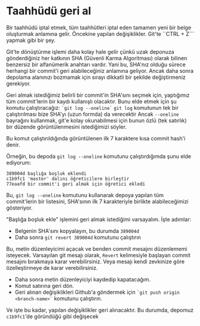 # Taahhüdü geri al

Bir taahhüdü iptal etmek, tüm taahhütleri iptal eden tamamen yeni bir belge oluşturmak anlamına gelir.
Öncekine yapılan değişiklikler. Git'te ``CTRL + Z``` yapmak gibi bir şey.

Git'te dönüştürme işlemi daha kolay hale gelir çünkü uzak deponuza gönderdiğiniz her katkının SHA (Güvenli Karma Algoritması) olarak bilinen benzersiz bir alfanümerik anahtarı vardır.
Yani bu, SHA'nız olduğu sürece herhangi bir commit'i geri alabileceğiniz anlamına geliyor.
Ancak daha sonra depolama alanınızı bozmamak için sırayı dikkatli bir şekilde değiştirmeniz gerekiyor.

Geri almak istediğimiz belirli bir commit'in SHA'sını seçmek için, yaptığımız tüm commit'lerin bir kaydı kullanışlı olacaktır.
Bunu elde etmek için şu komutu çalıştıracağız:
`` `git log --oneline` ``
`git log` komutunun tek bir çalıştırılması bize SHA'yı (uzun formda) da verecektir
Ancak `--oneline` bayrağını kullanmak, git'e kolay okunabilmesi için bunun özlü (tek satırlık) bir düzende görüntülenmesini istediğimizi söyler.

Bu komut çalıştırıldığında görüntülenen ilk 7 karaktere kısa commit hash'i denir.

Örneğin, bu depoda `git log --oneline` komutunu çalıştırdığımda şunu elde ediyorum:

```
389004d başlığa boşluk eklendi
c1b9fc1 'master' dalını öğreticilere birleştir
77eaafd bir commit'i geri almak için öğretici ekledi
```

Bu, `git log --oneline` komutunu kullanarak depoya yapılan tüm commit'lerin bir listesini, SHA'sının ilk 7 karakteriyle birlikte alabileceğimizi gösteriyor.

"Başlığa boşluk ekle" işlemini geri almak istediğimi varsayalım. İşte adımlar:

- Belgenin SHA'sını kopyalayın, bu durumda `389004d`
- Daha sonra `git revert 389004d` komutunu çalıştırın

Bu, metin düzenleyicimi açacak ve benden commit mesajını düzenlememi isteyecek.
Varsayılan git mesajı olarak, `Revert` kelimesiyle başlayan commit mesajını bırakmaya karar verebilirsiniz.
Veya mesajı kendi zevkinize göre özelleştirmeye de karar verebilirsiniz.

- Daha sonra metin düzenleyiciyi kaydedip kapatacağım.
- Komut satırına geri dön.
- Geri alınan değişiklikleri Github'a göndermek için `` `git push origin <branch-name>` `` komutunu çalıştırın.

Ve işte bu kadar, yapılan değişiklikler geri alınacaktır. Bu durumda, depomuz `c1b9fc1`'de göründüğü gibi değişecek
